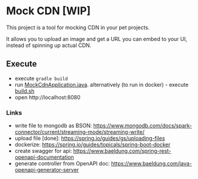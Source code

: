 # Mock CDN [WIP]

This project is a tool for mocking CDN in your pet projects.

It allows you to upload an image and get a URL you can embed
to your UI, instead of spinning up actual CDN.

## Execute
- execute `gradle build`
- run [MockCdnApplication.java](src%2Fmain%2Fjava%2Fcom%2Fandriidnikitin%2Ftools%2FMockCdnApplication.java).
  alternatively (to run in docker) - execute [build.sh](build.sh)
- open http://localhost:8080

### Links

- write file to mongodb as BSON: https://www.mongodb.com/docs/spark-connector/current/streaming-mode/streaming-write/
- upload file [done]: https://spring.io/guides/gs/uploading-files
- dockerize: https://spring.io/guides/topicals/spring-boot-docker
- create swagger for api: https://www.baeldung.com/spring-rest-openapi-documentation
- generate controller from OpenAPI doc: https://www.baeldung.com/java-openapi-generator-server
